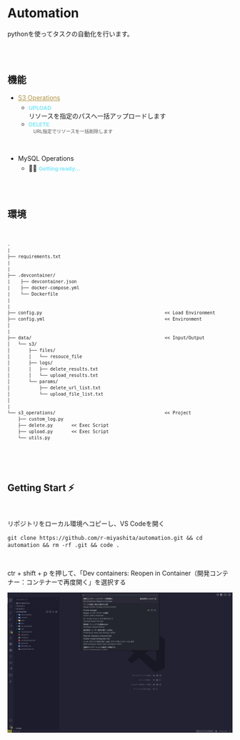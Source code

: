 <link rel="stylesheet" href="./md.css">

# Automation

pythonを使ってタスクの自動化を行います。<br>
<br>



<br>

## 機能

-  <span style="display:block;margin-bottom:.375em"><a href="./doc/s3_operations/s3_operations.md" style="color:#af9441;">S3 Operations</a></span>
    - <span style="color:rgba(0, 213, 255, 0.5);font-size:.875em;font-weight:bold;">UPLOAD</a></span>
        <br>
        <span class="text-pale text-nested">
        リソースを指定のパスへ一括アップロードします
        </span>
    - <span style="color:rgba(0, 213, 255, 0.5);font-size:.875em;font-weight:bold;">DELETE</span>
        <br>
        <span style="opacity:.75;font-size:.75em;display:block;text-indent:1em;">
        URL指定でリソースを一括削除します
        </span>

<br>

- <span style="display:block;margin-bottom:.375em">MySQL Operations</span>
    - 🚀🚀 <span style="font-weight:bold;color:rgba(0, 213, 255, 0.5);font-size:.875em;">Getting ready...</span>


<br><br>

## 環境

<br>
<div style="font-size:smaller;">

````
.
|
├── requirements.txt 
|
|
├── .devcontainer/
|    ├── devcontainer.json
|    ├── docker-compose.yml
|    └── Dockerfile
|
|
├── config.py                                              << Load Environment
├── config.yml                                             << Environment
│
|
├── data/                                                  << Input/Output
│   └── s3/
│       ├── files/
│       │   └── resouce_file
│       ├── logs/
│       │   ├── delete_results.txt
│       │   └── upload_results.txt
│       └── params/
│           ├── delete_url_list.txt
│           └── upload_file_list.txt
│
|
└── s3_operations/                                         << Project
    ├── custom_log.py
    ├── delete.py       << Exec Script 
    ├── upload.py       << Exec Script
    └── utils.py


````

</div>

<br><br>

## Getting Start ⚡
<br>

リポジトリをローカル環境へコピーし、VS Codeを開く
<br>

```
git clone https://github.com/r-miyashita/automation.git && cd automation && rm -rf .git && code .
```

<br>

ctr + shift + p を押して、「Dev containers: Reopen in Container（開発コンテナー：コンテナーで再度開く」を選択する

![alt text](./doc/s3_operations/vscode_gui.png)

<br>


<br><br><br><br>